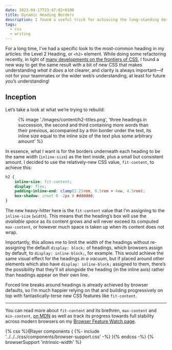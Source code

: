 ```yaml
---
date: 2023-04-17T23:47:02+0100
title: Dynamic Heading Borders
description: I found a useful trick for achieving the long-standing design of Level 2 Headings across my website.
tags:
  - css
  - writing
---
```


For a long time, I’ve had a specific look to the most-common heading in my articles: the Level 2 Heading, or `<h2>` element. While doing some refactoring recently, in light of [many developments on the frontiers of CSS](/feature-watch/), I found a new way to get the same result with a bit of new CSS that makes understanding *what it does* a lot clearer, and clarity is always important—if not for your teammates or the wider web’s understanding, at least for future *you*’s understanding!

## Inception

Let’s take a look at what we’re trying to rebuild:

<figure>
    {% image './images/content/h2-titles.png', 'three headings in succession, the second and third containing more words than their previous, accompanied by a thin border under the text, its inline size equal to the inline size of the text plus some arbitrary amount' %}
</figure>

In essence, what I want is for the borders underneath each heading to be the same width (`inline-size`) as the text inside, plus a small but consistent amount. I decided to use the relatively-new CSS value, `fit-content`, to achieve this:

```css
h2 {
	inline-size: fit-content;
	display: flex;
	padding-inline-end: clamp(2.25rem, 0.5rem + 4vw, 4.5rem);
	box-shadow: inset 0 -2px 0 #dddddd;
}
```

The new heavy-hitter here is the `fit-content` value that I’m assigning to the `inline-size` (`width`). This means that the heading’s box will use the *available space* as its content grows and will never exceed its computed `max-content`, or however much space is taken up when its content does not wrap.

Importantly, this allows me to limit the width of the headings without re-assigning the default `display: block;` of headings, which browsers assign by default, to `display: inline-block;`, for example. This would achieve the same visual effect for the headings *in a vacuum*, but if placed around other elements which also have `display: inline-block;` assigned to them, there’s the possibility that they’ll sit alongside the heading (in the inline axis) rather than headings appear on their own line.

Forced line breaks around headings is already achieved by browser defaults, so I’m much happier relying on that and building progressively on top with fantastically-terse new CSS features like `fit-content`.

--------

You can read more about `fit-content` and its brethren, `max-content` and `min-content`, [on MDN](https://developer.mozilla.org/en-US/docs/Web/CSS/fit-content) as well as track its progress towards full stability across modern browsers on my [Browser Feature Watch page](/feature-watch/#intrinsic-width).

{% css %}@layer components { {%- include '../../../css/components/browser-support.css' -%} }{% endcss -%}
{% browserSupport 'intrinsic-width' %}

